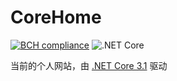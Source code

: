 # CoreHome

[![BCH compliance](https://bettercodehub.com/edge/badge/lixinyang123/CoreHome?branch=master)](https://bettercodehub.com/)
![.NET Core](https://github.com/lixinyang123/CoreHome/workflows/.NET%20Core/badge.svg)

当前的个人网站，由 [.NET Core 3.1](https://dotnet.microsoft.com/) 驱动
